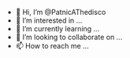- 👋 Hi, I’m @PatnicAThedisco
- 👀 I’m interested in ...
- 🌱 I’m currently learning ...
- 💞️ I’m looking to collaborate on ...
- 📫 How to reach me ...

<!---
PatnicAThedisco/PatnicAThedisco is a ✨ special ✨ repository because its `README.md` (this file) appears on your GitHub profile.
You can click the Preview link to take a look at your changes.
--->
